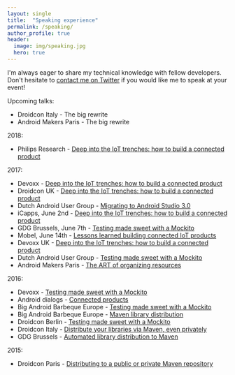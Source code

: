 ```yaml
---
layout: single
title:  "Speaking experience"
permalink: /speaking/
author_profile: true
header:
  image: img/speaking.jpg
  hero: true
---
```

I'm always eager to share my technical knowledge with fellow developers. Don't hesitate to <a href="https://twitter.com/molsjeroen" target="blank">contact me on Twitter</a> if you would like me to speak at your event!

Upcoming talks:
- Droidcon Italy - The big rewrite
- Android Makers Paris - The big rewrite


2018:
- Philips Research - [Deep into the IoT trenches: how to build a connected product](https://speakerdeck.com/jeroenmols/deep-into-the-iot-trenches-how-to-build-a-connected-product)

2017:
- Devoxx - [Deep into the IoT trenches: how to build a connected product](https://speakerdeck.com/jeroenmols/deep-into-the-iot-trenches-how-to-build-a-connected-product)
- Droidcon UK - [Deep into the IoT trenches: how to build a connected product](https://speakerdeck.com/jeroenmols/deep-into-the-iot-trenches-how-to-build-a-connected-product)
- Dutch Android User Group - [Migrating to Android Studio 3.0](https://speakerdeck.com/jeroenmols/migrating-to-android-studio-3-dot-0)
- iCapps, June 2nd - [Deep into the IoT trenches: how to build a connected product](https://speakerdeck.com/jeroenmols/deep-into-the-iot-trenches-how-to-build-a-connected-product)
- GDG Brussels, June 7th - [Testing made sweet with a Mockito](https://speakerdeck.com/jeroenmols/testing-made-sweet-with-a-mockito-1)
- Mobel, June 14th - [Lessons learned building connected IoT products](https://speakerdeck.com/jeroenmols/deep-into-the-iot-trenches-how-to-build-a-connected-product)
- Devoxx UK - [Deep into the IoT trenches: how to build a connected product](https://speakerdeck.com/jeroenmols/deep-into-the-iot-trenches-how-to-build-a-connected-product)
- Dutch Android User Group - [Testing made sweet with a Mockito](https://speakerdeck.com/jeroenmols/testing-made-sweet-with-a-mockito-1)
- Android Makers Paris - [The ART of organizing resources](https://speakerdeck.com/jeroenmols/the-art-of-organizing-resources)

2016:

- Devoxx - [Testing made sweet with a Mockito](https://speakerdeck.com/jeroenmols/testing-made-sweet-with-a-mockito-1)
- Android dialogs - [Connected products](https://www.youtube.com/watch?v=TxFaWXkBo2E)
- Big Android Barbeque Europe - [Testing made sweet with a Mockito](https://speakerdeck.com/jeroenmols/testing-made-sweet-with-a-mockito)
- Big Android Barbeque Europe - [Maven library distribution](https://speakerdeck.com/jeroenmols/distribute-your-libraries-via-maven-even-privately)
- Droidcon Berlin - [Testing made sweet with a Mockito](https://speakerdeck.com/jeroenmols/testing-made-sweet-with-a-mockito)
- Droidcon Italy - [Distribute your libraries via Maven, even privately](https://speakerdeck.com/jeroenmols/distribute-your-libraries-via-maven-even-privately)
- GDG Brussels - [Automated library distribution to Maven](https://speakerdeck.com/jeroenmols/automated-library-distribution-to-maven)

2015:
- Droidcon Paris - [Distributing to a public or private Maven repository](https://speakerdeck.com/jeroenmols/distributing-to-a-public-or-private-maven-repository)
